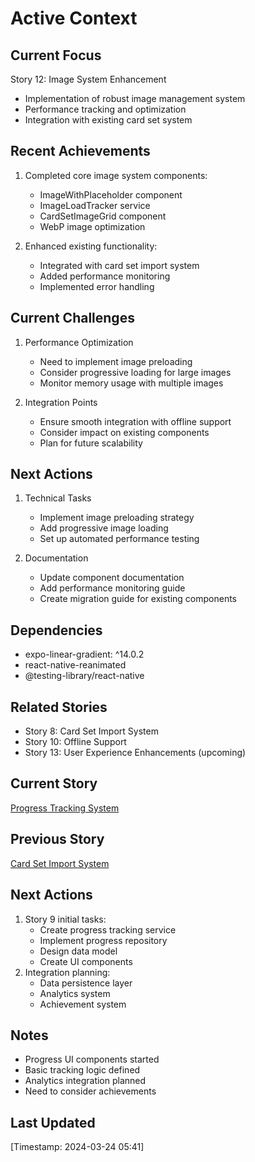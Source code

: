 # Active Context

## Current Focus

Story 12: Image System Enhancement

- Implementation of robust image management system
- Performance tracking and optimization
- Integration with existing card set system

## Recent Achievements

1. Completed core image system components:

   - ImageWithPlaceholder component
   - ImageLoadTracker service
   - CardSetImageGrid component
   - WebP image optimization

2. Enhanced existing functionality:
   - Integrated with card set import system
   - Added performance monitoring
   - Implemented error handling

## Current Challenges

1. Performance Optimization

   - Need to implement image preloading
   - Consider progressive loading for large images
   - Monitor memory usage with multiple images

2. Integration Points
   - Ensure smooth integration with offline support
   - Consider impact on existing components
   - Plan for future scalability

## Next Actions

1. Technical Tasks

   - Implement image preloading strategy
   - Add progressive image loading
   - Set up automated performance testing

2. Documentation
   - Update component documentation
   - Add performance monitoring guide
   - Create migration guide for existing components

## Dependencies

- expo-linear-gradient: ^14.0.2
- react-native-reanimated
- @testing-library/react-native

## Related Stories

- Story 8: Card Set Import System
- Story 10: Offline Support
- Story 13: User Experience Enhancements (upcoming)

## Current Story

[Progress Tracking System](../stories/story-9-progress-tracking-system.story.md)

## Previous Story

[Card Set Import System](../stories/story-8-card-set-import-system.story.md)

## Next Actions

1. Story 9 initial tasks:
   - Create progress tracking service
   - Implement progress repository
   - Design data model
   - Create UI components
2. Integration planning:
   - Data persistence layer
   - Analytics system
   - Achievement system

## Notes

- Progress UI components started
- Basic tracking logic defined
- Analytics integration planned
- Need to consider achievements

## Last Updated

[Timestamp: 2024-03-24 05:41]
